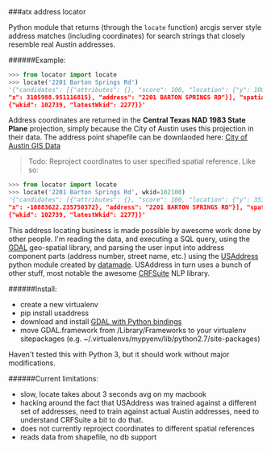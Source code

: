 ###atx address locator

Python module that returns (through the `locate` function) arcgis server style address matches (including coordinates) for search strings that closely resemble real Austin addresses.

######Example:
```Python
>>> from locator import locate
>>> locate('2201 Barton Springs Rd')
'{"candidates": [{"attributes": {}, "score": 100, "location": {"y": 10069770.259954542,
"x": 3105988.951116815}, "address": "2201 BARTON SPRINGS RD"}], "spatialReference":
{"wkid": 102739, "latestWkid": 2277}}'
```

Address coordinates are returned in the **Central Texas NAD 1983 State Plane** projection, simply because the City of Austin uses this projection in their data.  The address point shapefile can be downlaoded here: [City of Austin GIS Data][atx]

>Todo: Reproject coordinates to user specified spatial reference.  Like so:


```Python
>>> from locator import locate
>>> locate('2201 Barton Springs Rd', wkid=102100)
'{"candidates": [{"attributes": {}, "score": 100, "location": {"y": 3537774.7395377816,
"x": -10883622.235750372}, "address": "2201 BARTON SPRINGS RD"}], "spatialReference":
{"wkid": 102739, "latestWkid": 2277}}'
```

This address locating business is made possible by awesome work done by other people.  I'm reading the data, and executing a SQL query, using the [GDAL][GDAL] geo-spatial library, and parsing the user input into address component parts (address number, street name, etc.) using the [USAddress][USAddress] python module created by [datamade][datamade].  USAddress in turn uses a bunch of other stuff, most notable the awesome [CRFSuite][CRFSuite] NLP library.

######Install:
* create a new virtualenv
* pip install usaddress
* download and install [GDAL with Python bindings][pygdal]
* move GDAL.framework from /Library/Frameworks to your virtualenv sitepackages (e.g. ~/.virtualenvs/mypyenv/lib/python2.7/site-packages)

Haven't tested this with Python 3, but it should work without major modifications.

######Current limitations:
* slow, locate takes about 3 seconds avg on my macbook
* hacking around the fact that USAddress was trained against a different set of addresses, need to train against actual Austin addresses, need to understand CRFSuite a bit to do that.
* does not currently reproject coordinates to different spatial references
* reads data from shapefile, no db support

[USAddress]: https://github.com/datamade/usaddress
[datamade]: http://datamade.us/
[parserator]: https://parserator.datamade.us/usaddress
[GDAL]: http://www.gdal.org/
[pygdal]: https://pypi.python.org/pypi/GDAL/
[atx]: http://goo.gl/M2JIme
[CRFSuite]: http://www.chokkan.org/software/crfsuite/
[pypi-gdal]: https://pypi.python.org/pypi/GDAL/
